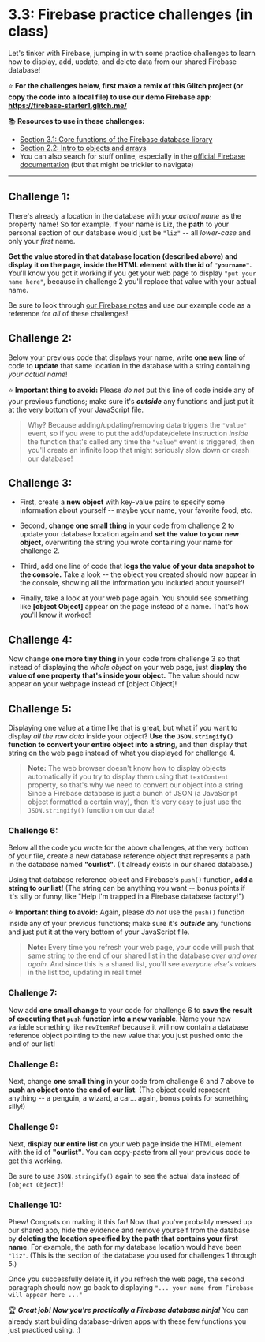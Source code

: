 # 3.3: Firebase practice challenges (in class)

Let's tinker with Firebase, jumping in with some practice challenges to learn how to display, add, update, and delete data from our shared Firebase database!

:star: **For the challenges below, first make a remix of this Glitch project (or copy the code into a local file) to use our demo Firebase app: https://firebase-starter1.glitch.me/**

:books: **Resources to use in these challenges:**
  - [Section 3.1: Core functions of the Firebase database library](https://github.com/LearnTeachCode/intro-javascript-class/blob/master/week-3/3-1-firebase-functions.md)  
  - [Section 2.2: Intro to objects and arrays](https://github.com/LearnTeachCode/intro-javascript-class/blob/master/week-2/2-2-objects-arrays.md)
  - You can also search for stuff online, especially in the [official Firebase documentation](https://firebase.google.com/docs/reference/js/) (but that might be trickier to navigate)

<hr/>

## Challenge 1: 

There's already a location in the database with *your actual name* as the property name! So for example, if your name is Liz, the **path** to your personal section of our database would just be `"liz"` -- all *lower-case* and only your *first* name.

**Get the value stored in that database location (described above) and display it on the page, inside the HTML element with the id of `"yourname"`.** You'll know you got it working if you get your web page to display `"put your name here"`, because in challenge 2 you'll replace that value with your actual name.

Be sure to look through [our Firebase notes](https://github.com/LearnTeachCode/intro-javascript-class/blob/master/week-3/3-1-firebase-functions.md) and use our example code as a reference for *all* of these challenges!

## Challenge 2:

Below your previous code that displays your name, write **one new line** of code to **update** that same location in the database with a string containing *your actual name*!

:star: **Important thing to avoid:** Please *do not* put this line of code inside any of your previous functions; make sure it's ***outside*** any functions and just put it at the very bottom of your JavaScript file.
  > Why? Because adding/updating/removing data triggers the `"value"` event, so if you were to put the add/update/delete instruction *inside* the function that's called any time the `"value"` event is triggered, then you'll create an infinite loop that might seriously slow down or crash our database!

## Challenge 3:

  - First, create a **new object** with key-value pairs to specify some information about yourself -- maybe your name, your favorite food, etc.

  - Second, **change one small thing** in your code from challenge 2 to update your database location again and **set the value to your new object**, overwriting the string you wrote containing your name for challenge 2.

  - Third, add one line of code that **logs the value of your data snapshot to the console.** Take a look -- the object you created should now appear in the console, showing all the information you included about yourself!

  - Finally, take a look at your web page again. You should see something like **[object Object]** appear on the page instead of a name. That's how you'll know it worked!

## Challenge 4:

Now change **one more tiny thing** in your code from challenge 3 so that instead of displaying the *whole object* on your web page, just **display the value of one property that's inside your object.** The value should now appear on your webpage instead of [object Object]!

## Challenge 5:

Displaying one value at a time like that is great, but what if you want to display *all the raw data* inside your object? **Use the `JSON.stringify()` function to convert your entire object into a string**, and then display that string on the web page instead of what you displayed for challenge 4.

  > **Note:** The web browser doesn't know how to display objects automatically if you try to display them using that `textContent` property, so that's why we need to convert our object into a string. Since a Firebase database is just a bunch of JSON (a JavaScript object formatted a certain way), then it's very easy to just use the `JSON.stringify()` function on our data!

### Challenge 6:

Below all the code you wrote for the above challenges, at the very bottom of your file, create a new database reference object that represents a path in the database named **"ourlist"**. (It already exists in our shared database.)

Using that database reference object and Firebase's `push()` function, **add a string to our list!** (The string can be anything you want -- bonus points if it's silly or funny, like "Help I'm trapped in a Firebase database factory!")

:star: **Important thing to avoid:** Again, please *do not* use the `push()` function inside any of your previous functions; make sure it's ***outside*** any functions and just put it at the very bottom of your JavaScript file.

  > **Note:** Every time you refresh your web page, your code will push that same string to the end of our shared list in the database *over and over again.* And since this is a shared list, you'll see *everyone else's values* in the list too, updating in real time!  

### Challenge 7:

Now add **one small change** to your code for challenge 6 to **save the result of executing that `push` function into a new variable**. Name your new variable something like `newItemRef` because it will now contain a database reference object pointing to the new value that you just pushed onto the end of our list!

### Challenge 8:

Next, change **one small thing** in your code from challenge 6 and 7 above to **push an object onto the end of our list**. (The object could represent anything -- a penguin, a wizard, a car... again, bonus points for something silly!)

### Challenge 9:

Next, **display our entire list** on your web page inside the HTML element with the id of **"ourlist"**. You can copy-paste from all your previous code to get this working.

Be sure to use `JSON.stringify()` again to see the actual data instead of `[object Object]`!

### Challenge 10:

Phew! Congrats on making it this far! Now that you've probably messed up our shared app, hide the evidence and remove yourself from the database by **deleting the location specified by the path that contains your first name**. For example, the path for my database location would have been `"liz"`. (This is the section of the database you used for challenges 1 through 5.)

Once you successfully delete it, if you refresh the web page, the second paragraph should now go back to displaying `"... your name from Firebase will appear here ..."`

:trophy: ***Great job! Now you're practically a Firebase database ninja!*** You can already start building database-driven apps with these few functions you just practiced using. :)
